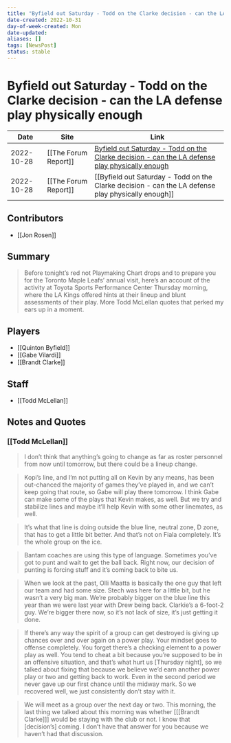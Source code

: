 ```yaml
---
title: "Byfield out Saturday - Todd on the Clarke decision - can the LA defense play physically enough"
date-created: 2022-10-31
day-of-week-created: Mon
date-updated: 
aliases: []
tags: [NewsPost]
status: stable
---
```


# Byfield out Saturday - Todd on the Clarke decision - can the LA defense play physically enough

| Date       | Site                 | Link                                                                                                                                                                                                                     |
| ---------- | -------------------- | ------------------------------------------------------------------------------------------------------------------------------------------------------------------------------------------------------------------------ |
| 2022-10-28 | [[The Forum Report]] | [Byfield out Saturday - Todd on the Clarke decision - can the LA defense play physically enough](https://theforumreport.com/byfield-out-saturday-todd-on-the-clarke-decision-can-the-la-defense-play-physically-enough/) |
| 2022-10-28 | [[The Forum Report]] | [[Byfield out Saturday - Todd on the Clarke decision - can the LA defense play physically enough]]                                                                                                                       |

## Contributors
- [[Jon Rosen]]


## Summary
> Before tonight’s red not Playmaking Chart drops and to prepare you for the Toronto Maple Leafs’ annual visit, here’s an account of the activity at Toyota Sports Performance Center Thursday morning, where the LA Kings offered hints at their lineup and blunt assessments of their play. More Todd McLellan quotes that perked my ears up in a moment. 


## Players
- [[Quinton Byfield]]
- [[Gabe Vilardi]]
- [[Brandt Clarke]]


## Staff
- [[Todd McLellan]]


## Notes and Quotes
### [[Todd McLellan]]
> I don’t think that anything’s going to change as far as roster personnel from now until tomorrow, but there could be a lineup change.

> Kopi’s line, and I’m not putting all on Kevin by any means, has been out-chanced the majority of games they’ve played in, and we can’t keep going that route, so Gabe will play there tomorrow. I think Gabe can make some of the plays that Kevin makes, as well. But we try and stabilize lines and maybe it’ll help Kevin with some other linemates, as well.

> It’s what that line is doing outside the blue line, neutral zone, D zone, that has to get a little bit better. And that’s not on Fiala completely. It’s the whole group on the ice.

> Bantam coaches are using this type of language.
> Sometimes you’ve got to punt and wait to get the ball back. Right now, our decision of punting is forcing stuff and it’s coming back to bite us.

> When we look at the past, Olli Maatta is basically the one guy that left our team and had some size. Stech was here for a little bit, but he wasn’t a very big man. We’re probably bigger on the blue line this year than we were last year with Drew being back. Clarkie’s a 6-foot-2 guy. We’re bigger there now, so it’s not lack of size, it’s just getting it done.

> If there’s any way the spirit of a group can get destroyed is giving up chances over and over again on a power play. Your mindset goes to offense completely. You forget there’s a checking element to a power play as well. You tend to cheat a bit because you’re supposed to be in an offensive situation, and that’s what hurt us \[Thursday night], so we talked about fixing that because we believe we’d earn another power play or two and getting back to work. Even in the second period we never gave up our first chance until the midway mark. So we recovered well, we just consistently don’t stay with it.

> We will meet as a group over the next day or two. This morning, the last thing we talked about this morning was whether \[[[Brandt Clarke]]] would be staying with the club or not. I know that \[decision’s] coming. I don’t have that answer for you because we haven’t had that discussion.


